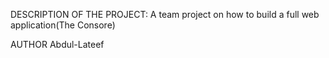 DESCRIPTION OF THE PROJECT:
A team project on how to build a full web application(The Consore)

AUTHOR
Abdul-Lateef
